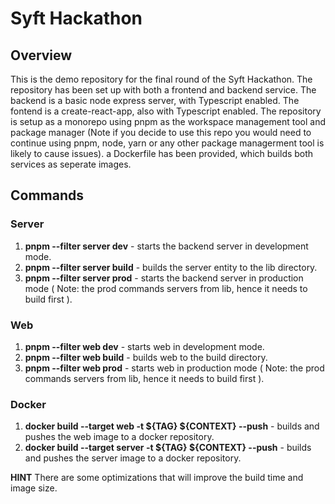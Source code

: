 # Syft Hackathon

## Overview
This is the demo repository for the final round of the Syft Hackathon. The repository has been set up with both a frontend and backend service. The backend is a basic node express server, with Typescript enabled. The fontend is a create-react-app, also with Typescript enabled. The repository is setup as a monorepo using pnpm as the workspace management tool and package manager (Note if you decide to use this repo you would need to continue using pnpm, node, yarn or any other package managerment tool is likely to cause issues). a Dockerfile has been provided, which builds both services as seperate images.

## Commands
### Server
1. **pnpm --filter server dev** - starts the backend server in development mode.
2. **pnpm --filter server build** - builds the server entity to the lib directory.
3. **pnpm --filter server prod** - starts the backend server in production mode ( Note: the prod commands servers from lib, hence it needs to build first ).

### Web
1. **pnpm --filter web dev** - starts web in development mode.
2. **pnpm --filter web build** - builds web to the build directory.
3. **pnpm --filter web prod** - starts web in production mode ( Note: the prod commands servers from lib, hence it needs to build first ).

### Docker
1. **docker build --target web -t ${TAG} ${CONTEXT} --push** - builds and pushes the web image to a docker repository.
2. **docker build --target server -t ${TAG} ${CONTEXT} --push** - builds and pushes the server image to a docker repository.

**HINT** There are some optimizations that will improve the build time and image size.

